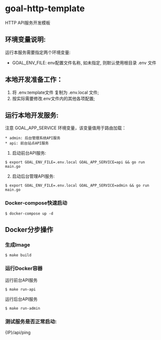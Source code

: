 # goal-http-template

HTTP API服务开发模板

## 环境变量说明:

运行本服务需要指定两个环境变量: 


* GOAL_ENV_FILE: env配置文件名称, 如未指定, 则默认使用根目录 .env 文件

## 本地开发准备工作：

1. 将 .env.template文件 复制为 .env.local 文件;
2. 按实际需要修改.env文件内的其他各项配置;

## 运行本地开发服务:

注意 GOAL_APP_SERVICE 环境变量，该变量值用于路由加载：

    * admin: 后台管理系统API服务
    * api: 前台站点API服务


1. 启动前台API服务:

```shell script
$ export GOAL_ENV_FILE=.env.local GOAL_APP_SERVICE=api && go run main.go
```

2. 启动后台管理API服务:

```shell script
$ export GOAL_ENV_FILE=.env.local GOAL_APP_SERVICE=admin && go run main.go
```

### Docker-compose快速启动

```shell script
$ docker-compose up -d 
```


## Docker分步操作

### 生成Image

```shell script
$ make build
```

### 运行Docker容器

运行前台API服务
```shell script
$ make run-api
```

运行后台API服务

```shell script
$ make run-admin
```

### 测试服务是否正常启动: 

{IP}/api/ping


